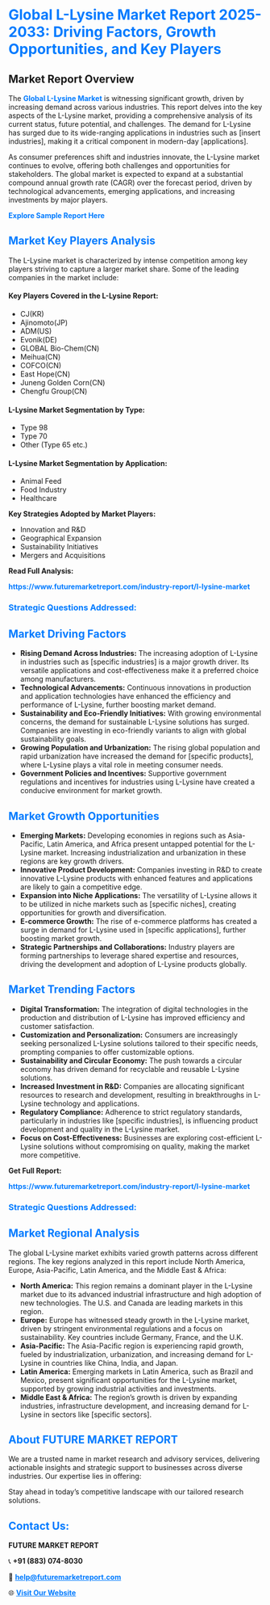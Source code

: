 <h1 style="color: #007BFF;">Global L-Lysine Market Report 2025-2033: Driving Factors, Growth Opportunities, and Key Players</h1>

<section id="overview">
<h2>Market Report Overview</h2>
<p>The <a href="https://www.futuremarketreport.com/industry-report/l-lysine-market" style="color: #007BFF; text-decoration: none;"><strong>Global L-Lysine Market</strong></a> is witnessing significant growth, driven by increasing demand across various industries. This report delves into the key aspects of the L-Lysine market, providing a comprehensive analysis of its current status, future potential, and challenges. The demand for L-Lysine has surged due to its wide-ranging applications in industries such as [insert industries], making it a critical component in modern-day [applications].</p>
<p>As consumer preferences shift and industries innovate, the L-Lysine market continues to evolve, offering both challenges and opportunities for stakeholders. The global market is expected to expand at a substantial compound annual growth rate (CAGR) over the forecast period, driven by technological advancements, emerging applications, and increasing investments by major players.</p>
</section>

<section id="overview">
<p><a href="https://www.futuremarketreport.com/request-sample/reportId=57026" style="color: #007BFF; text-decoration: none;"><strong>Explore Sample Report Here</strong></a></p>
</section>

<section id="key-players">
<h2 style="color: #007BFF;">Market Key Players Analysis</h2>
<p>The L-Lysine market is characterized by intense competition among key players striving to capture a larger market share. Some of the leading companies in the market include:</p>
<h4>Key Players Covered in the L-Lysine Report:</h4>
<ul><li>CJ(KR)</li><li>Ajinomoto(JP)</li><li>ADM(US)</li><li>Evonik(DE)</li><li>GLOBAL Bio-Chem(CN)</li><li>Meihua(CN)</li><li>COFCO(CN)</li><li>East Hope(CN)</li><li>Juneng Golden Corn(CN)</li><li>Chengfu Group(CN)</li></ul>
<h4>L-Lysine Market Segmentation by Type:</h4>
<ul><li>Type 98</li><li>Type 70</li><li>Other (Type 65 etc.)</li></ul>

<h4>L-Lysine Market Segmentation by Application:</h4>
<ul><li>Animal Feed</li><li>Food Industry</li><li>Healthcare</li></ul>
<p><strong>Key Strategies Adopted by Market Players:</strong></p>
<ul>
<li>Innovation and R&D</li>
<li>Geographical Expansion</li>
<li>Sustainability Initiatives</li>
<li>Mergers and Acquisitions</li>
</ul>
</section>

<section>
<p><strong>Read Full Analysis: </strong></p><a href="https://www.futuremarketreport.com/industry-report/l-lysine-market" style="color: #007BFF; text-decoration: none;"><strong>https://www.futuremarketreport.com/industry-report/l-lysine-market</strong></a>
<h3 style="color: #007BFF;">Strategic Questions Addressed:</h3>
</section>

<section id="driving-factors">
<h2 style="color: #007BFF;">Market Driving Factors</h2>
<ul>
<li><strong>Rising Demand Across Industries:</strong> The increasing adoption of L-Lysine in industries such as [specific industries] is a major growth driver. Its versatile applications and cost-effectiveness make it a preferred choice among manufacturers.</li>
<li><strong>Technological Advancements:</strong> Continuous innovations in production and application technologies have enhanced the efficiency and performance of L-Lysine, further boosting market demand.</li>
<li><strong>Sustainability and Eco-Friendly Initiatives:</strong> With growing environmental concerns, the demand for sustainable L-Lysine solutions has surged. Companies are investing in eco-friendly variants to align with global sustainability goals.</li>
<li><strong>Growing Population and Urbanization:</strong> The rising global population and rapid urbanization have increased the demand for [specific products], where L-Lysine plays a vital role in meeting consumer needs.</li>
<li><strong>Government Policies and Incentives:</strong> Supportive government regulations and incentives for industries using L-Lysine have created a conducive environment for market growth.</li>
</ul>
</section>

<section id="growth-opportunities">
<h2 style="color: #007BFF;">Market Growth Opportunities</h2>
<ul>
<li><strong>Emerging Markets:</strong> Developing economies in regions such as Asia-Pacific, Latin America, and Africa present untapped potential for the L-Lysine market. Increasing industrialization and urbanization in these regions are key growth drivers.</li>
<li><strong>Innovative Product Development:</strong> Companies investing in R&D to create innovative L-Lysine products with enhanced features and applications are likely to gain a competitive edge.</li>
<li><strong>Expansion into Niche Applications:</strong> The versatility of L-Lysine allows it to be utilized in niche markets such as [specific niches], creating opportunities for growth and diversification.</li>
<li><strong>E-commerce Growth:</strong> The rise of e-commerce platforms has created a surge in demand for L-Lysine used in [specific applications], further boosting market growth.</li>
<li><strong>Strategic Partnerships and Collaborations:</strong> Industry players are forming partnerships to leverage shared expertise and resources, driving the development and adoption of L-Lysine products globally.</li>
</ul>
</section>

<section id="trending-factors">
<h2 style="color: #007BFF;">Market Trending Factors</h2>
<ul>
<li><strong>Digital Transformation:</strong> The integration of digital technologies in the production and distribution of L-Lysine has improved efficiency and customer satisfaction.</li>
<li><strong>Customization and Personalization:</strong> Consumers are increasingly seeking personalized L-Lysine solutions tailored to their specific needs, prompting companies to offer customizable options.</li>
<li><strong>Sustainability and Circular Economy:</strong> The push towards a circular economy has driven demand for recyclable and reusable L-Lysine solutions.</li>
<li><strong>Increased Investment in R&D:</strong> Companies are allocating significant resources to research and development, resulting in breakthroughs in L-Lysine technology and applications.</li>
<li><strong>Regulatory Compliance:</strong> Adherence to strict regulatory standards, particularly in industries like [specific industries], is influencing product development and quality in the L-Lysine market.</li>
<li><strong>Focus on Cost-Effectiveness:</strong> Businesses are exploring cost-efficient L-Lysine solutions without compromising on quality, making the market more competitive.</li>
</ul>
</section>

<section>
<p><strong>Get Full Report: </strong></p><a href="https://www.futuremarketreport.com/industry-report/l-lysine-market" style="color: #007BFF; text-decoration: none;"><strong>https://www.futuremarketreport.com/industry-report/l-lysine-market</strong></a>
<h3 style="color: #007BFF;">Strategic Questions Addressed:</h3>
</section>


<section id="regional-analysis">
<h2 style="color: #007BFF;">Market Regional Analysis</h2>
<p>The global L-Lysine market exhibits varied growth patterns across different regions. The key regions analyzed in this report include North America, Europe, Asia-Pacific, Latin America, and the Middle East & Africa:</p>
<ul>
<li><strong>North America:</strong> This region remains a dominant player in the L-Lysine market due to its advanced industrial infrastructure and high adoption of new technologies. The U.S. and Canada are leading markets in this region.</li>
<li><strong>Europe:</strong> Europe has witnessed steady growth in the L-Lysine market, driven by stringent environmental regulations and a focus on sustainability. Key countries include Germany, France, and the U.K.</li>
<li><strong>Asia-Pacific:</strong> The Asia-Pacific region is experiencing rapid growth, fueled by industrialization, urbanization, and increasing demand for L-Lysine in countries like China, India, and Japan.</li>
<li><strong>Latin America:</strong> Emerging markets in Latin America, such as Brazil and Mexico, present significant opportunities for the L-Lysine market, supported by growing industrial activities and investments.</li>
<li><strong>Middle East & Africa:</strong> The region’s growth is driven by expanding industries, infrastructure development, and increasing demand for L-Lysine in sectors like [specific sectors].</li>
</ul>
</section>

<footer>
<h2 style="color: #007BFF;">About FUTURE MARKET REPORT</h2>
<p>We are a trusted name in market research and advisory services, delivering actionable insights and strategic support to businesses across diverse industries. Our expertise lies in offering:</p>

<p>Stay ahead in today’s competitive landscape with our tailored research solutions.</p>

<h2 style="color: #007BFF;">Contact Us:</h2>
<p><strong>FUTURE MARKET REPORT</strong></p>
<p>📞 <strong>+91 (883) 074-8030</strong></p>
<p>📧 <strong><a href="mailto:help@futuremarketreport.com" style="color: #007BFF;">help@futuremarketreport.com</a></strong></p>
<p>🌐 <strong><a href="https://www.futuremarketreport.com/" style="color: #007BFF;">Visit Our Website</a></strong></p>
</footer>